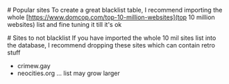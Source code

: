 # Popular sites
To create a great blacklist table, I recommend importing the whole [https://www.domcop.com/top-10-million-websites](top 10 million websites) list and fine tuning it till it's ok

# Sites to not blacklist
If you have imported the whole 10 mil sites list into the database, I recommend dropping these sites which can contain retro stuff
- crimew.gay
- neocities.org
... list may grow larger

